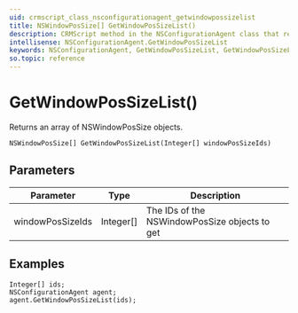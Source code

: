 ```yaml
---
uid: crmscript_class_nsconfigurationagent_getwindowpossizelist
title: NSWindowPosSize[] GetWindowPosSizeList()
description: CRMScript method in the NSConfigurationAgent class that retrieves a list of NSWindowPosSize objects
intellisense: NSConfigurationAgent.GetWindowPosSizeList
keywords: NSConfigurationAgent, GetWindowPosSizeList, GetWindowPosSizeList(Integer[])
so.topic: reference
---
```


# GetWindowPosSizeList()

Returns an array of NSWindowPosSize objects.

`NSWindowPosSize[] GetWindowPosSizeList(Integer[] windowPosSizeIds)`

## Parameters

| Parameter | Type | Description |
|---|---|---|
| windowPosSizeIds | Integer[] | The IDs of the NSWindowPosSize objects to get |

## Examples

```crmscript
Integer[] ids;
NSConfigurationAgent agent;
agent.GetWindowPosSizeList(ids);
```
